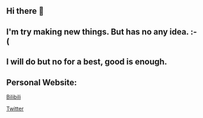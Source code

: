 ## Hi there 👋
## I'm try making new things. But has no any idea. :-(
## I will do but no for a best, good is enough.

## Personal Website:
[Bilibili](https://space.bilibili.com/400342138)

[Twitter](https:www.twitter.com/MetallicAllex)

<!--
**MetallicAllex/metallicallex** is a ✨ _special_ ✨ repository because its `README.md` (this file) appears on your GitHub profile.

Here are some ideas to get you started:

- 🔭 I’m currently working on ...
- 🌱 I’m currently learning ...
- 👯 I’m looking to collaborate on ...
- 🤔 I’m looking for help with ...
- 💬 Ask me about ...
- 📫 How to reach me: ...
- 😄 Pronouns: ...
- ⚡ Fun fact: ...
-->

